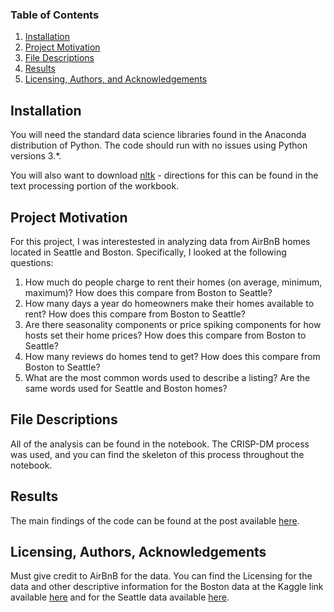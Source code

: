 
### Table of Contents

1. [Installation](#installation)
2. [Project Motivation](#motivation)
3. [File Descriptions](#files)
4. [Results](#results)
5. [Licensing, Authors, and Acknowledgements](#licensing)

## Installation <a name="installation"></a>

You will need the standard data science libraries found in the Anaconda distribution of Python.  The code should run with no issues using Python versions 3.*.  

You will also want to download [nltk](https://www.nltk.org/data.html) - directions for this can be found in the text processing portion of the workbook.

## Project Motivation<a name="motivation"></a>

For this project, I was interestested in analyzing data from AirBnB homes located in Seattle and Boston.  Specifically, I looked at the following questions:

1. How much do people charge to rent their homes (on average, minimum, maximum)? How does this compare from Boston to Seattle?
2. How many days a year do homeowners make their homes available to rent? How does this compare from Boston to Seattle?
3. Are there seasonality components or price spiking components for how hosts set their home prices? How does this compare from Boston to Seattle?
4. How many reviews do homes tend to get? How does this compare from Boston to Seattle?
5. What are the most common words used to describe a listing? Are the same words used for Seattle and Boston homes? 


## File Descriptions <a name="files"></a>

All of the analysis can be found in the notebook.  The CRISP-DM process was used, and you can find the skeleton of this process throughout the notebook.

## Results<a name="results"></a>

The main findings of the code can be found at the post available [here](https://medium.com/@josh_2774/how-do-you-become-a-developer-5ef1c1c68711).

## Licensing, Authors, Acknowledgements<a name="licensing"></a>

Must give credit to AirBnB for the data.  You can find the Licensing for the data and other descriptive information for the Boston data at the Kaggle link available [here](https://www.kaggle.com/airbnb/boston) and for the Seattle data available [here](https://www.kaggle.com/airbnb/seattle).  

